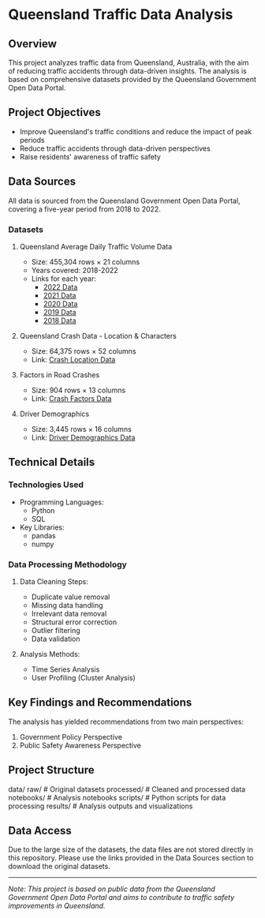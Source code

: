 # Queensland Traffic Data Analysis

## Overview
This project analyzes traffic data from Queensland, Australia, with the aim of reducing traffic accidents through data-driven insights. The analysis is based on comprehensive datasets provided by the Queensland Government Open Data Portal.

## Project Objectives
- Improve Queensland's traffic conditions and reduce the impact of peak periods
- Reduce traffic accidents through data-driven perspectives
- Raise residents' awareness of traffic safety

## Data Sources
All data is sourced from the Queensland Government Open Data Portal, covering a five-year period from 2018 to 2022.

### Datasets
1. Queensland Average Daily Traffic Volume Data
   - Size: 455,304 rows × 21 columns
   - Years covered: 2018-2022
   - Links for each year:
     - [2022 Data](https://shorturl.ac/2022)
     - [2021 Data](https://shorturl.ac/2021)
     - [2020 Data](https://shorturl.ac/2020)
     - [2019 Data](https://shorturl.ac/2019)
     - [2018 Data](https://shorturl.ac/2018)

2. Queensland Crash Data - Location & Characters
   - Size: 64,375 rows × 52 columns
   - Link: [Crash Location Data](https://shorturl.ac/crash_location)

3. Factors in Road Crashes
   - Size: 904 rows × 13 columns
   - Link: [Crash Factors Data](https://shorturl.ac/crash_factor)

4. Driver Demographics
   - Size: 3,445 rows × 16 columns
   - Link: [Driver Demographics Data](https://shorturl.ac/driver_demographics)

## Technical Details

### Technologies Used
- Programming Languages:
  - Python
  - SQL
- Key Libraries:
  - pandas
  - numpy

### Data Processing Methodology
1. Data Cleaning Steps:
   - Duplicate value removal
   - Missing data handling
   - Irrelevant data removal
   - Structural error correction
   - Outlier filtering
   - Data validation

2. Analysis Methods:
   - Time Series Analysis
   - User Profiling (Cluster Analysis)

## Key Findings and Recommendations
The analysis has yielded recommendations from two main perspectives:
1. Government Policy Perspective
2. Public Safety Awareness Perspective


## Project Structure

data/
   raw/          # Original datasets
   processed/    # Cleaned and processed data
notebooks/        # Analysis notebooks
scripts/          # Python scripts for data processing
results/          # Analysis outputs and visualizations

## Data Access
Due to the large size of the datasets, the data files are not stored directly in this repository. Please use the links provided in the Data Sources section to download the original datasets.


---
*Note: This project is based on public data from the Queensland Government Open Data Portal and aims to contribute to traffic safety improvements in Queensland.*
